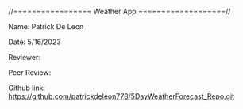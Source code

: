 //================= Weather App ===================//

Name: Patrick De Leon

Date: 5/16/2023

Reviewer:

Peer Review:

Github link: https://github.com/patrickdeleon778/5DayWeatherForecast_Repo.git